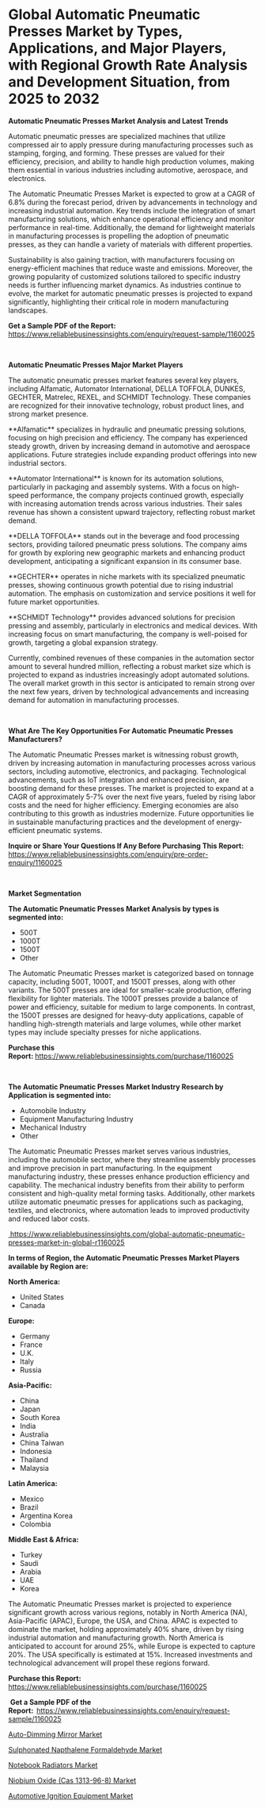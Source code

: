 <p><h1>Global Automatic Pneumatic Presses Market by Types, Applications, and Major Players, with Regional Growth Rate Analysis and Development Situation, from 2025 to 2032</h1></p><p><strong>Automatic Pneumatic Presses Market Analysis and Latest Trends</strong></p>
<p><p>Automatic pneumatic presses are specialized machines that utilize compressed air to apply pressure during manufacturing processes such as stamping, forging, and forming. These presses are valued for their efficiency, precision, and ability to handle high production volumes, making them essential in various industries including automotive, aerospace, and electronics.</p><p>The Automatic Pneumatic Presses Market is expected to grow at a CAGR of 6.8% during the forecast period, driven by advancements in technology and increasing industrial automation. Key trends include the integration of smart manufacturing solutions, which enhance operational efficiency and monitor performance in real-time. Additionally, the demand for lightweight materials in manufacturing processes is propelling the adoption of pneumatic presses, as they can handle a variety of materials with different properties.</p><p>Sustainability is also gaining traction, with manufacturers focusing on energy-efficient machines that reduce waste and emissions. Moreover, the growing popularity of customized solutions tailored to specific industry needs is further influencing market dynamics. As industries continue to evolve, the market for automatic pneumatic presses is projected to expand significantly, highlighting their critical role in modern manufacturing landscapes.</p></p>
<p><strong>Get a Sample PDF of the Report:&nbsp;</strong> <a href="https://www.reliablebusinessinsights.com/enquiry/request-sample/1160025?utm_campaign=97&utm_medium=2&utm_source=Github&utm_content=ia&utm_term=22032025&utm_id=automatic-pneumatic-presses">https://www.reliablebusinessinsights.com/enquiry/request-sample/1160025</a></p>
<p>&nbsp;</p>
<p><strong>Automatic Pneumatic Presses Major Market Players</strong></p>
<p><p>The automatic pneumatic presses market features several key players, including Alfamatic, Automator International, DELLA TOFFOLA, DUNKES, GECHTER, Matrelec, REXEL, and SCHMIDT Technology. These companies are recognized for their innovative technology, robust product lines, and strong market presence.</p><p>**Alfamatic** specializes in hydraulic and pneumatic pressing solutions, focusing on high precision and efficiency. The company has experienced steady growth, driven by increasing demand in automotive and aerospace applications. Future strategies include expanding product offerings into new industrial sectors.</p><p>**Automator International** is known for its automation solutions, particularly in packaging and assembly systems. With a focus on high-speed performance, the company projects continued growth, especially with increasing automation trends across various industries. Their sales revenue has shown a consistent upward trajectory, reflecting robust market demand.</p><p>**DELLA TOFFOLA** stands out in the beverage and food processing sectors, providing tailored pneumatic press solutions. The company aims for growth by exploring new geographic markets and enhancing product development, anticipating a significant expansion in its consumer base.</p><p>**GECHTER** operates in niche markets with its specialized pneumatic presses, showing continuous growth potential due to rising industrial automation. The emphasis on customization and service positions it well for future market opportunities.</p><p>**SCHMIDT Technology** provides advanced solutions for precision pressing and assembly, particularly in electronics and medical devices. With increasing focus on smart manufacturing, the company is well-poised for growth, targeting a global expansion strategy.</p><p>Currently, combined revenues of these companies in the automation sector amount to several hundred million, reflecting a robust market size which is projected to expand as industries increasingly adopt automated solutions. The overall market growth in this sector is anticipated to remain strong over the next few years, driven by technological advancements and increasing demand for automation in manufacturing processes.</p></p>
<p>&nbsp;</p>
<p><strong>What Are The Key Opportunities For Automatic Pneumatic Presses Manufacturers?</strong></p>
<p><p>The Automatic Pneumatic Presses market is witnessing robust growth, driven by increasing automation in manufacturing processes across various sectors, including automotive, electronics, and packaging. Technological advancements, such as IoT integration and enhanced precision, are boosting demand for these presses. The market is projected to expand at a CAGR of approximately 5-7% over the next five years, fueled by rising labor costs and the need for higher efficiency. Emerging economies are also contributing to this growth as industries modernize. Future opportunities lie in sustainable manufacturing practices and the development of energy-efficient pneumatic systems.</p></p>
<p><strong>Inquire or Share Your Questions If Any Before Purchasing This Report:</strong> <a href="https://www.reliablebusinessinsights.com/enquiry/pre-order-enquiry/1160025?utm_campaign=97&utm_medium=2&utm_source=Github&utm_content=ia&utm_term=22032025&utm_id=automatic-pneumatic-presses">https://www.reliablebusinessinsights.com/enquiry/pre-order-enquiry/1160025</a></p>
<p>&nbsp;</p>
<p><strong>Market Segmentation</strong></p>
<p><strong>The Automatic Pneumatic Presses Market Analysis by types is segmented into:</strong></p>
<p><ul><li>500T</li><li>1000T</li><li>1500T</li><li>Other</li></ul></p>
<p><p>The Automatic Pneumatic Presses market is categorized based on tonnage capacity, including 500T, 1000T, and 1500T presses, along with other variants. The 500T presses are ideal for smaller-scale production, offering flexibility for lighter materials. The 1000T presses provide a balance of power and efficiency, suitable for medium to large components. In contrast, the 1500T presses are designed for heavy-duty applications, capable of handling high-strength materials and large volumes, while other market types may include specialty presses for niche applications.</p></p>
<p><strong>Purchase this Report:&nbsp;</strong><a href="https://www.reliablebusinessinsights.com/purchase/1160025?utm_campaign=97&utm_medium=2&utm_source=Github&utm_content=ia&utm_term=22032025&utm_id=automatic-pneumatic-presses">https://www.reliablebusinessinsights.com/purchase/1160025</a></p>
<p>&nbsp;</p>
<p><strong>The Automatic Pneumatic Presses Market Industry Research by Application is segmented into:</strong></p>
<p><ul><li>Automobile Industry</li><li>Equipment Manufacturing Industry</li><li>Mechanical Industry</li><li>Other</li></ul></p>
<p><p>The Automatic Pneumatic Presses market serves various industries, including the automobile sector, where they streamline assembly processes and improve precision in part manufacturing. In the equipment manufacturing industry, these presses enhance production efficiency and capability. The mechanical industry benefits from their ability to perform consistent and high-quality metal forming tasks. Additionally, other markets utilize automatic pneumatic presses for applications such as packaging, textiles, and electronics, where automation leads to improved productivity and reduced labor costs.</p></p>
<p><a href="https://www.reliablebusinessinsights.com/global-automatic-pneumatic-presses-market-in-global-r1160025?utm_campaign=97&utm_medium=2&utm_source=Github&utm_content=ia&utm_term=22032025&utm_id=automatic-pneumatic-presses">&nbsp;https://www.reliablebusinessinsights.com/global-automatic-pneumatic-presses-market-in-global-r1160025</a></p>
<p><strong>In terms of Region, the Automatic Pneumatic Presses Market Players available by Region are:</strong></p>
<p>
    <p> <strong> North America: </strong>
        <ul>
            <li>United States</li>
            <li>Canada</li>
        </ul>
        </p> 
    <p> <strong> Europe: </strong>
        <ul>
            <li>Germany</li>
            <li>France</li>
            <li>U.K.</li>
            <li>Italy</li>
            <li>Russia</li>
        </ul>
        </p> 
    <p> <strong> Asia-Pacific: </strong>
        <ul>
            <li>China</li>
            <li>Japan</li>
            <li>South Korea</li>
            <li>India</li>
            <li>Australia</li>
            <li>China Taiwan</li>
            <li>Indonesia</li>
            <li>Thailand</li>
            <li>Malaysia</li>
        </ul>
        </p> 
    <p> <strong> Latin America: </strong>
        <ul>
            <li>Mexico</li>
            <li>Brazil</li>
            <li>Argentina Korea</li>
            <li>Colombia</li>
        </ul>
        </p> 
    <p> <strong> Middle East & Africa: </strong>
        <ul>
            <li>Turkey</li>
            <li>Saudi</li>
            <li>Arabia</li>
            <li>UAE</li>
            <li>Korea</li>
        </ul>
    </p>
    </p>
<p><p>The Automatic Pneumatic Presses market is projected to experience significant growth across various regions, notably in North America (NA), Asia-Pacific (APAC), Europe, the USA, and China. APAC is expected to dominate the market, holding approximately 40% share, driven by rising industrial automation and manufacturing growth. North America is anticipated to account for around 25%, while Europe is expected to capture 20%. The USA specifically is estimated at 15%. Increased investments and technological advancement will propel these regions forward.</p></p>
<p><strong>Purchase this Report: </strong><a href="https://www.reliablebusinessinsights.com/purchase/1160025?utm_campaign=97&utm_medium=2&utm_source=Github&utm_content=ia&utm_term=22032025&utm_id=automatic-pneumatic-presses">https://www.reliablebusinessinsights.com/purchase/1160025</a></p>
<p>&nbsp;<strong>Get a Sample PDF of the Report:&nbsp;&nbsp;</strong><a href="https://www.reliablebusinessinsights.com/enquiry/request-sample/1160025?utm_campaign=97&utm_medium=2&utm_source=Github&utm_content=ia&utm_term=22032025&utm_id=automatic-pneumatic-presses">https://www.reliablebusinessinsights.com/enquiry/request-sample/1160025</a></p>
<p><strong></strong></p>
<p><p><a href="https://github.com/taffouasaoka/Market-Research-Report-List-1/blob/main/auto-dimming-mirror-market.md?utm_campaign=97&utm_medium=2&utm_source=Github&utm_content=ia&utm_term=22032025&utm_id=automatic-pneumatic-presses">Auto-Dimming Mirror Market</a></p><p><a href="https://github.com/danitkeavyx7/Market-Research-Report-List-1/blob/main/sulphonated-napthalene-formaldehyde-market.md?utm_campaign=97&utm_medium=2&utm_source=Github&utm_content=ia&utm_term=22032025&utm_id=automatic-pneumatic-presses">Sulphonated Napthalene Formaldehyde Market</a></p><p><a href="https://github.com/vespigeakexc/Market-Research-Report-List-1/blob/main/notebook-radiators-market.md?utm_campaign=97&utm_medium=2&utm_source=Github&utm_content=ia&utm_term=22032025&utm_id=automatic-pneumatic-presses">Notebook Radiators Market</a></p><p><a href="https://github.com/bartzthateis/Market-Research-Report-List-1/blob/main/niobium-oxide-cas-1313-96-8-market.md?utm_campaign=97&utm_medium=2&utm_source=Github&utm_content=ia&utm_term=22032025&utm_id=automatic-pneumatic-presses">Niobium Oxide (Cas 1313-96-8) Market</a></p><p><a href="https://github.com/moorsdorak31/Market-Research-Report-List-1/blob/main/automotive-ignition-equipment-market.md?utm_campaign=97&utm_medium=2&utm_source=Github&utm_content=ia&utm_term=22032025&utm_id=automatic-pneumatic-presses">Automotive Ignition Equipment Market</a></p></p>